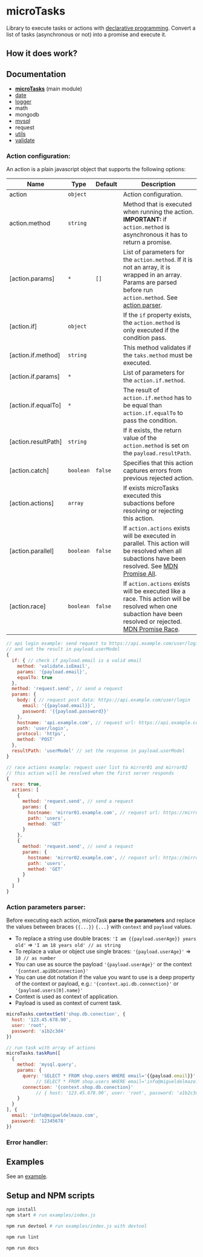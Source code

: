 # microTasks

Library to execute tasks or actions with [declarative programming](https://en.wikipedia.org/wiki/Declarative_programming).
Convert a list of tasks (asynchronous or not) into a promise and execute it.

## How it does work?

<a name="action-configuration"></a>

## Documentation

- [**microTasks**](./docs/microTasks.md) (main module)
- [date](./docs/date.md)
- [logger](./docs/logger.md)
- math
- mongodb
- [mysql](./docs/mysql.md)
- request
- [utils](./docs/utils.md)
- [validate](./docs/validate.md)

### Action configuration:

An action is a plain javascript object that supports the following options:

| Name | Type | Default | Description |
| --- | --- | --- | --- |
| action | <code>object</code> |  | Action configuration. |
| action.method | <code>string</code> |  | Method that is executed when running the action. **IMPORTANT:** if `action.method` is asynchronous it has to return a promise. |
| [action.params] | <code>\*</code> | <code>[]</code> | List of parameters for the `action.method`. If it is not an array, it is wrapped in an array. Params are parsed before run `action.method`. See [action parser](#action-parser). |
| [action.if] | <code>object</code> |  | If the `if` property exists, the `action.method` is only executed if the condition pass. |
| [action.if.method] | <code>string</code> |  | This method validates if the `taks.method` must be executed. |
| [action.if.params] | <code>\*</code> |  | List of parameters for the `action.if.method`. |
| [action.if.equalTo] | <code>\*</code> |  | The result of `action.if.method` has to be equal than `action.if.equalTo` to pass the condition. |
| [action.resultPath] | <code>string</code> |  | If it exists, the return value of the `action.method` is set on the `payload.resultPath`. |
| [action.catch] | <code>boolean</code> | <code>false</code> | Specifies that this action captures errors from previous rejected action. |
| [action.actions] | <code>array</code> |  | If exists microTasks executed this subactions before resolving or rejecting this action. |
| [action.parallel] | <code>boolean</code> | <code>false</code> | If `action.actions` exists will be executed in parallel. This action will be resolved when all subactions have been resolved. See [MDN Promise All](https://developer.mozilla.org/en-US/docs/Web/JavaScript/Reference/Global_Objects/Promise/all). |
| [action.race] | <code>boolean</code> | <code>false</code> | If `action.actions` exists will be executed like a race. This action will be resolved when one subaction have been resolved or rejected. [MDN Promise Race](https://developer.mozilla.org/en-US/docs/Web/JavaScript/Reference/Global_Objects/Promise/race). |

```javascript
// api login example: send request to https://api.example.com/user/login with post data
// and set the result in payload.userModel
{
  if: { // check if payload.email is a valid email
    method: 'validate.isEmail',
    params: '{payload.email}',
    equalTo: true
  },
  method: 'request.send', // send a request
  params: {
    body: { // request post data: https://api.example.com/user/login
      email: '{{payload.email}}',
      password: '{{payload.password}}'
    },
    hostname: 'api.example.com', // request url: https://api.example.com/user/login
    path: 'user/login',
    protocol: 'https',
    method: 'POST'
  },
  resultPath: 'userModel' // set the response in payload.userModel
}
```

```javascript
// race actions example: request user list to mirror01 and mirror02
// this action will be resolved when the first server responds
{
  race: true,
  actions: [
    {
      method: 'request.send', // send a request
      params: {
        hostname: 'mirror01.example.com', // request url: https://mirror01.example.com/users
        path: 'users',
        method: 'GET'
      }
    },
    {
      method: 'request.send', // send a request
      params: {
        hostname: 'mirror02.example.com', // request url: https://mirror02.example.com/users
        path: 'users',
        method: 'GET'
      }
    }
  ]
}
```

<a name="action-parser"></a>

### Action parameters parser:

Before executing each action, microTask **parse the parameters** and replace the values between braces `{{...}}` `{...}` with `context` and `payload` values.
- To replace a string use double braces: `'I am {{payload.userAge}} years old'` => `'I am 18 years old' // as string`
- To replace a value or object use single braces: `'{payload.userAge}'` => `18 // as number`
- You can use as source the payload `'{payload.userAge}'` or the context `'{context.apiDbConnection}'`
- You can use dot notation if the value you want to use is a deep property of the context or payload, e.g.: `'{context.api.db.connection}'` or `'{payload.users[0].name}'`
- Context is used as context of application.
- Payload is used as context of current task.

```javascript
microTasks.contextSet('shop.db.conection', {
  host: '123.45.678.90',
  user: 'root',
  password: 'a1b2c3d4'
})

// run task with array of actions
microTasks.taskRun([
  {
    method: 'mysql.query',
    params: {
      query: 'SELECT * FROM shop.users WHERE email='{{payload.email}}' AND password={{payload.password}}',
           // SELECT * FROM shop.users WHERE email='info@migueldelmazo.com' AND password='12345678'
      connection: '{context.shop.db.conection}'
           // { host: '123.45.678.90', user: 'root', password: 'a1b2c3d4' }
    }
  }
], {
  email: 'info@migueldelmazo.com',
  password: '12345678'
})
```

### Error handler:

## Examples

See an [example](./examples).

## Setup and NPM scripts

```bash
npm install
npm start # run examples/index.js
```

```bash
npm run devtool # run examples/index.js with devtool
```

```bash
npm run lint
```

```bash
npm run docs
```
